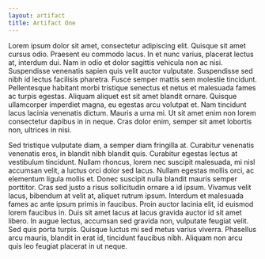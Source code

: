 ```yaml
---
layout: artifact
title: Artifact One
---
```


Lorem ipsum dolor sit amet, consectetur adipiscing elit. Quisque sit amet cursus odio. Praesent eu commodo lacus. In et nunc varius, placerat lectus at, interdum dui. Nam in odio et dolor sagittis vehicula non ac nisi. Suspendisse venenatis sapien quis velit auctor vulputate. Suspendisse sed nibh id lectus facilisis pharetra. Fusce semper mattis sem molestie tincidunt. Pellentesque habitant morbi tristique senectus et netus et malesuada fames ac turpis egestas. Aliquam aliquet est sit amet blandit ornare. Quisque ullamcorper imperdiet magna, eu egestas arcu volutpat et. Nam tincidunt lacus lacinia venenatis dictum. Mauris a urna mi. Ut sit amet enim non lorem consectetur dapibus in in neque. Cras dolor enim, semper sit amet lobortis non, ultrices in nisi.

Sed tristique vulputate diam, a semper diam fringilla at. Curabitur venenatis venenatis eros, in blandit nibh blandit quis. Curabitur egestas lectus at vestibulum tincidunt. Nullam rhoncus, lorem nec suscipit malesuada, mi nisl accumsan velit, a luctus orci dolor sed lacus. Nullam egestas mollis orci, ac elementum ligula mollis et. Donec suscipit nulla blandit mauris semper porttitor. Cras sed justo a risus sollicitudin ornare a id ipsum. Vivamus velit lacus, bibendum at velit at, aliquet rutrum ipsum. Interdum et malesuada fames ac ante ipsum primis in faucibus. Proin auctor lacinia elit, id euismod lorem faucibus in. Duis sit amet lacus at lacus gravida auctor id sit amet libero. In augue lectus, accumsan sed gravida non, vulputate feugiat velit. Sed quis porta turpis. Quisque luctus mi sed metus varius viverra. Phasellus arcu mauris, blandit in erat id, tincidunt faucibus nibh. Aliquam non arcu quis leo feugiat placerat in ut neque. 
